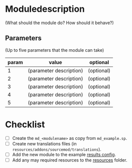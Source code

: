 # Moduledescription
(What should the module do? How should it behave?)


## Parameters
(Up to five parameters that the module can take)


| param | value | optional |
| -------- | -------- | -------- |
| 1   | (parameter description)   | (optional) |
| 2   | (parameter description)   | (optional) |
| 3   | (parameter description)   | (optional) |
| 4   | (parameter description)   | (optional) |
| 5   | (parameter description)   | (optional) |

# Checklist
* [ ] Create the `md_<modulename>` as copy from `md_example.sp`.
* [ ] Create new translations files (in `resources/addons/sourcemod/translations`).
* [ ] Add the new module to the example [results config](resources/cfg/magicdice/results.cfg).
* [ ] Add any may required resources to the [resources](resources) folder.
